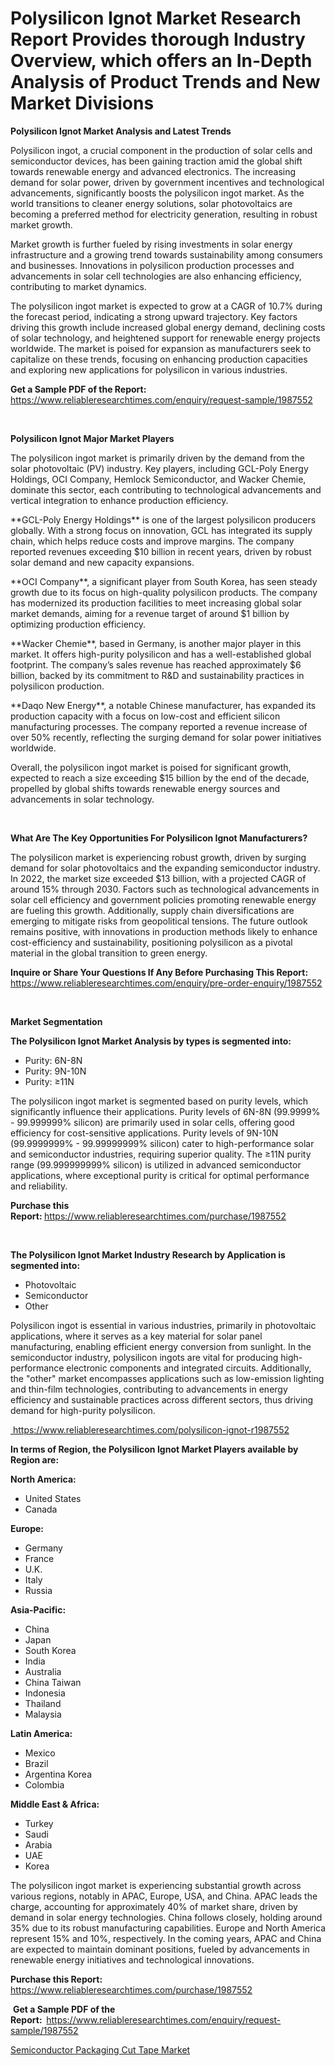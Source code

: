 <p><h1>Polysilicon Ignot Market Research Report Provides thorough Industry Overview, which offers an In-Depth Analysis of Product Trends and New Market Divisions</h1></p><p><strong>Polysilicon Ignot Market Analysis and Latest Trends</strong></p>
<p><p>Polysilicon ingot, a crucial component in the production of solar cells and semiconductor devices, has been gaining traction amid the global shift towards renewable energy and advanced electronics. The increasing demand for solar power, driven by government incentives and technological advancements, significantly boosts the polysilicon ingot market. As the world transitions to cleaner energy solutions, solar photovoltaics are becoming a preferred method for electricity generation, resulting in robust market growth.</p><p>Market growth is further fueled by rising investments in solar energy infrastructure and a growing trend towards sustainability among consumers and businesses. Innovations in polysilicon production processes and advancements in solar cell technologies are also enhancing efficiency, contributing to market dynamics.</p><p>The polysilicon ingot market is expected to grow at a CAGR of 10.7% during the forecast period, indicating a strong upward trajectory. Key factors driving this growth include increased global energy demand, declining costs of solar technology, and heightened support for renewable energy projects worldwide. The market is poised for expansion as manufacturers seek to capitalize on these trends, focusing on enhancing production capacities and exploring new applications for polysilicon in various industries.</p></p>
<p><strong>Get a Sample PDF of the Report:&nbsp;</strong> <a href="https://www.reliableresearchtimes.com/enquiry/request-sample/1987552?utm_campaign=1933&utm_medium=2&utm_source=Github&utm_content=ia&utm_term=05022025&utm_id=polysilicon-ignot">https://www.reliableresearchtimes.com/enquiry/request-sample/1987552</a></p>
<p>&nbsp;</p>
<p><strong>Polysilicon Ignot Major Market Players</strong></p>
<p><p>The polysilicon ingot market is primarily driven by the demand from the solar photovoltaic (PV) industry. Key players, including GCL-Poly Energy Holdings, OCI Company, Hemlock Semiconductor, and Wacker Chemie, dominate this sector, each contributing to technological advancements and vertical integration to enhance production efficiency.</p><p>**GCL-Poly Energy Holdings** is one of the largest polysilicon producers globally. With a strong focus on innovation, GCL has integrated its supply chain, which helps reduce costs and improve margins. The company reported revenues exceeding $10 billion in recent years, driven by robust solar demand and new capacity expansions.</p><p>**OCI Company**, a significant player from South Korea, has seen steady growth due to its focus on high-quality polysilicon products. The company has modernized its production facilities to meet increasing global solar market demands, aiming for a revenue target of around $1 billion by optimizing production efficiency.</p><p>**Wacker Chemie**, based in Germany, is another major player in this market. It offers high-purity polysilicon and has a well-established global footprint. The company’s sales revenue has reached approximately $6 billion, backed by its commitment to R&D and sustainability practices in polysilicon production.</p><p>**Daqo New Energy**, a notable Chinese manufacturer, has expanded its production capacity with a focus on low-cost and efficient silicon manufacturing processes. The company reported a revenue increase of over 50% recently, reflecting the surging demand for solar power initiatives worldwide.</p><p>Overall, the polysilicon ingot market is poised for significant growth, expected to reach a size exceeding $15 billion by the end of the decade, propelled by global shifts towards renewable energy sources and advancements in solar technology.</p></p>
<p>&nbsp;</p>
<p><strong>What Are The Key Opportunities For Polysilicon Ignot Manufacturers?</strong></p>
<p><p>The polysilicon market is experiencing robust growth, driven by surging demand for solar photovoltaics and the expanding semiconductor industry. In 2022, the market size exceeded $13 billion, with a projected CAGR of around 15% through 2030. Factors such as technological advancements in solar cell efficiency and government policies promoting renewable energy are fueling this growth. Additionally, supply chain diversifications are emerging to mitigate risks from geopolitical tensions. The future outlook remains positive, with innovations in production methods likely to enhance cost-efficiency and sustainability, positioning polysilicon as a pivotal material in the global transition to green energy.</p></p>
<p><strong>Inquire or Share Your Questions If Any Before Purchasing This Report:</strong> <a href="https://www.reliableresearchtimes.com/enquiry/pre-order-enquiry/1987552?utm_campaign=1933&utm_medium=2&utm_source=Github&utm_content=ia&utm_term=05022025&utm_id=polysilicon-ignot">https://www.reliableresearchtimes.com/enquiry/pre-order-enquiry/1987552</a></p>
<p>&nbsp;</p>
<p><strong>Market Segmentation</strong></p>
<p><strong>The Polysilicon Ignot Market Analysis by types is segmented into:</strong></p>
<p><ul><li>Purity: 6N-8N</li><li>Purity: 9N-10N</li><li>Purity: ≥11N</li></ul></p>
<p><p>The polysilicon ingot market is segmented based on purity levels, which significantly influence their applications. Purity levels of 6N-8N (99.9999% - 99.999999% silicon) are primarily used in solar cells, offering good efficiency for cost-sensitive applications. Purity levels of 9N-10N (99.9999999% - 99.99999999% silicon) cater to high-performance solar and semiconductor industries, requiring superior quality. The ≥11N purity range (99.999999999% silicon) is utilized in advanced semiconductor applications, where exceptional purity is critical for optimal performance and reliability.</p></p>
<p><strong>Purchase this Report:&nbsp;</strong><a href="https://www.reliableresearchtimes.com/purchase/1987552?utm_campaign=1933&utm_medium=2&utm_source=Github&utm_content=ia&utm_term=05022025&utm_id=polysilicon-ignot">https://www.reliableresearchtimes.com/purchase/1987552</a></p>
<p>&nbsp;</p>
<p><strong>The Polysilicon Ignot Market Industry Research by Application is segmented into:</strong></p>
<p><ul><li>Photovoltaic</li><li>Semiconductor</li><li>Other</li></ul></p>
<p><p>Polysilicon ingot is essential in various industries, primarily in photovoltaic applications, where it serves as a key material for solar panel manufacturing, enabling efficient energy conversion from sunlight. In the semiconductor industry, polysilicon ingots are vital for producing high-performance electronic components and integrated circuits. Additionally, the "other" market encompasses applications such as low-emission lighting and thin-film technologies, contributing to advancements in energy efficiency and sustainable practices across different sectors, thus driving demand for high-purity polysilicon.</p></p>
<p><a href="https://www.reliableresearchtimes.com/polysilicon-ignot-r1987552?utm_campaign=1933&utm_medium=2&utm_source=Github&utm_content=ia&utm_term=05022025&utm_id=polysilicon-ignot">&nbsp;https://www.reliableresearchtimes.com/polysilicon-ignot-r1987552</a></p>
<p><strong>In terms of Region, the Polysilicon Ignot Market Players available by Region are:</strong></p>
<p>
    <p> <strong> North America: </strong>
        <ul>
            <li>United States</li>
            <li>Canada</li>
        </ul>
        </p> 
    <p> <strong> Europe: </strong>
        <ul>
            <li>Germany</li>
            <li>France</li>
            <li>U.K.</li>
            <li>Italy</li>
            <li>Russia</li>
        </ul>
        </p> 
    <p> <strong> Asia-Pacific: </strong>
        <ul>
            <li>China</li>
            <li>Japan</li>
            <li>South Korea</li>
            <li>India</li>
            <li>Australia</li>
            <li>China Taiwan</li>
            <li>Indonesia</li>
            <li>Thailand</li>
            <li>Malaysia</li>
        </ul>
        </p> 
    <p> <strong> Latin America: </strong>
        <ul>
            <li>Mexico</li>
            <li>Brazil</li>
            <li>Argentina Korea</li>
            <li>Colombia</li>
        </ul>
        </p> 
    <p> <strong> Middle East & Africa: </strong>
        <ul>
            <li>Turkey</li>
            <li>Saudi</li>
            <li>Arabia</li>
            <li>UAE</li>
            <li>Korea</li>
        </ul>
    </p>
    </p>
<p><p>The polysilicon ingot market is experiencing substantial growth across various regions, notably in APAC, Europe, USA, and China. APAC leads the charge, accounting for approximately 40% of market share, driven by demand in solar energy technologies. China follows closely, holding around 35% due to its robust manufacturing capabilities. Europe and North America represent 15% and 10%, respectively. In the coming years, APAC and China are expected to maintain dominant positions, fueled by advancements in renewable energy initiatives and technological innovations.</p></p>
<p><strong>Purchase this Report: </strong><a href="https://www.reliableresearchtimes.com/purchase/1987552?utm_campaign=1933&utm_medium=2&utm_source=Github&utm_content=ia&utm_term=05022025&utm_id=polysilicon-ignot">https://www.reliableresearchtimes.com/purchase/1987552</a></p>
<p>&nbsp;<strong>Get a Sample PDF of the Report:&nbsp;&nbsp;</strong><a href="https://www.reliableresearchtimes.com/enquiry/request-sample/1987552?utm_campaign=1933&utm_medium=2&utm_source=Github&utm_content=ia&utm_term=05022025&utm_id=polysilicon-ignot">https://www.reliableresearchtimes.com/enquiry/request-sample/1987552</a></p>
<p><strong></strong></p>
<p><p><a href="https://github.com/nathandecarvalho/Market-Research-Report-List-5/blob/main/semiconductor-packaging-cut-tape-market.md?utm_campaign=1933&utm_medium=2&utm_source=Github&utm_content=ia&utm_term=05022025&utm_id=polysilicon-ignot">Semiconductor Packaging Cut Tape Market</a></p></p>